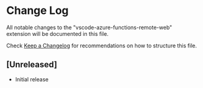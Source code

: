 # Change Log

All notable changes to the "vscode-azure-functions-remote-web" extension will be documented in this file.

Check [Keep a Changelog](http://keepachangelog.com/) for recommendations on how to structure this file.

## [Unreleased]

- Initial release
